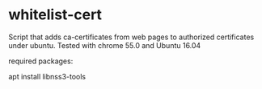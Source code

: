 # whitelist-cert

Script that adds ca-certificates from web pages to authorized certificates under ubuntu.
Tested with chrome 55.0 and Ubuntu 16.04

required packages:

apt install libnss3-tools
